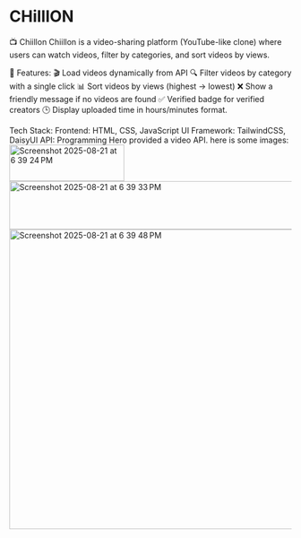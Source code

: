 # CHilllON
📺 Chiillon
Chiillon is a video-sharing platform (YouTube-like clone) where users can watch videos, filter by categories, and sort videos by views.

🚀 Features:
🎬 Load videos dynamically from API
🔍 Filter videos by category with a single click
📊 Sort videos by views (highest → lowest)
❌ Show a friendly message if no videos are found
✅ Verified badge for verified creators
🕒 Display uploaded time in hours/minutes format.

Tech Stack:
Frontend: HTML, CSS, JavaScript
UI Framework: TailwindCSS, DaisyUI
API: Programming Hero provided a video API.
here is some images:
<img width="205" height="65" alt="Screenshot 2025-08-21 at 6 39 24 PM" src="https://github.com/user-attachments/assets/513a4d42-9c91-4a86-89ee-ae4dfe082994" />
<img width="956" height="86" alt="Screenshot 2025-08-21 at 6 39 33 PM" src="https://github.com/user-attachments/assets/da5c2734-d15d-4601-b17a-6a52379a5722" />
<img width="923" height="535" alt="Screenshot 2025-08-21 at 6 39 48 PM" src="https://github.com/user-attachments/assets/f69e3e53-11ac-4d35-9ddd-4dda1dc955a8" />

